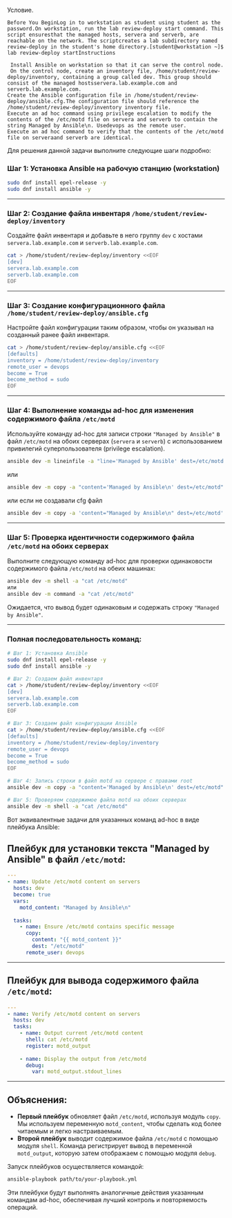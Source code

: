 Условие.
```
Before You BeginLog in to workstation as student using student as the password.On workstation, run the lab review-deploy start command. This script ensuresthat the managed hosts, servera and serverb, are reachable on the network. The scriptcreates a lab subdirectory named review-deploy in the student's home directory.[student@workstation ~]$ lab review-deploy startInstructions

 Install Ansible on workstation so that it can serve the control node.
 On the control node, create an inventory file, /home/student/review-deploy/inventory, containing a group called dev. This group should consist of the managed hostsservera.lab.example.com and serverb.lab.example.com.
Create the Ansible configuration file in /home/student/review-deploy/ansible.cfg.The configuration file should reference the /home/student/review-deploy/inventory inventory file.
Execute an ad hoc command using privilege escalation to modify the contents of the /etc/motd file on servera and serverb to contain the string Managed by Ansible\n. Usedevops as the remote user.
Execute an ad hoc command to verify that the contents of the /etc/motd file on serveraand serverb are identical.
```


Для решения данной задачи выполните следующие шаги подробно:

### Шаг 1: Установка Ansible на рабочую станцию (workstation)

```bash
sudo dnf install epel-release -y
sudo dnf install ansible -y
```

---

### Шаг 2: Создание файла инвентаря `/home/student/review-deploy/inventory`

Создайте файл инвентаря и добавьте в него группу `dev` с хостами `servera.lab.example.com` и `serverb.lab.example.com`.

```bash
cat > /home/student/review-deploy/inventory <<EOF
[dev]
servera.lab.example.com
serverb.lab.example.com
EOF
```

---

### Шаг 3: Создание конфигурационного файла `/home/student/review-deploy/ansible.cfg`

Настройте файл конфигурации таким образом, чтобы он указывал на созданный ранее файл инвентаря.

```bash
cat > /home/student/review-deploy/ansible.cfg <<EOF
[defaults]
inventory = /home/student/review-deploy/inventory
remote_user = devops
become = True
become_method = sudo
EOF
```

---

### Шаг 4: Выполнение команды ad-hoc для изменения содержимого файла `/etc/motd`

Используйте команду ad-hoc для записи строки `"Managed by Ansible"` в файл `/etc/motd` на обоих серверах (`servera` и `serverb`) с использованием привилегий суперпользователя (privilege escalation).

```bash
ansible dev -m lineinfile -a "line='Managed by Ansible' dest=/etc/motd state=present"
```
или
```bash
ansible dev -m copy -a "content='Managed by Ansible\n' dest=/etc/motd"
```
или если не создавали cfg файл
```bash
ansible dev -m copy -a 'content="Managed by Ansible\n" dest=/etc/motd' -b -u devops
```
---

### Шаг 5: Проверка идентичности содержимого файла `/etc/motd` на обоих серверах

Выполните следующую команду ad-hoc для проверки одинаковости содержимого файла `/etc/motd` на обеих машинах:
```bash
ansible dev -m shell -a "cat /etc/motd"
или
ansible dev -m command -a "cat /etc/motd"
```
Ожидается, что вывод будет одинаковым и содержать строку `"Managed by Ansible"`.

---

### Полная последовательность команд:

```bash
# Шаг 1: Установка Ansible
sudo dnf install epel-release -y
sudo dnf install ansible -y

# Шаг 2: Создаем файл инвентаря
cat > /home/student/review-deploy/inventory <<EOF
[dev]
servera.lab.example.com
serverb.lab.example.com
EOF

# Шаг 3: Создаем файл конфигурации Ansible
cat > /home/student/review-deploy/ansible.cfg <<EOF
[defaults]
inventory = /home/student/review-deploy/inventory
remote_user = devops
become = True
become_method = sudo
EOF

# Шаг 4: Запись строки в файл motd на сервере с правами root
ansible dev -m copy -a "content='Managed by Ansible\n' dest=/etc/motd"

# Шаг 5: Проверяем содержимое файла motd на обоих серверах
ansible dev -m shell -a "cat /etc/motd"
```

Вот эквивалентные задачи для указанных команд ad-hoc в виде плейбука Ansible:

## Плейбук для установки текста "Managed by Ansible" в файл `/etc/motd`:

```yaml
---
- name: Update /etc/motd content on servers
  hosts: dev
  become: true
  vars:
    motd_content: "Managed by Ansible\n"
  
  tasks:
    - name: Ensure /etc/motd contains specific message
      copy:
        content: "{{ motd_content }}"
        dest: "/etc/motd"
      remote_user: devops
```

---

## Плейбук для вывода содержимого файла `/etc/motd`:

```yaml
---
- name: Verify /etc/motd content on servers
  hosts: dev
  tasks:
    - name: Output current /etc/motd content
      shell: cat /etc/motd
      register: motd_output
    
    - name: Display the output from /etc/motd
      debug:
        var: motd_output.stdout_lines
```

---

## Объяснения:

- **Первый плейбук** обновляет файл `/etc/motd`, используя модуль `copy`. Мы используем переменную `motd_content`, чтобы сделать код более читаемым и легко настраиваемым.
- **Второй плейбук** выводит содержимое файла `/etc/motd` с помощью модуля `shell`. Команда регистрирует вывод в переменной `motd_output`, которую затем отображаем с помощью модуля `debug`.

Запуск плейбуков осуществляется командой:

```bash
ansible-playbook path/to/your-playbook.yml
```

Эти плейбуки будут выполнять аналогичные действия указанным командам ad-hoc, обеспечивая лучший контроль и повторяемость операций.

